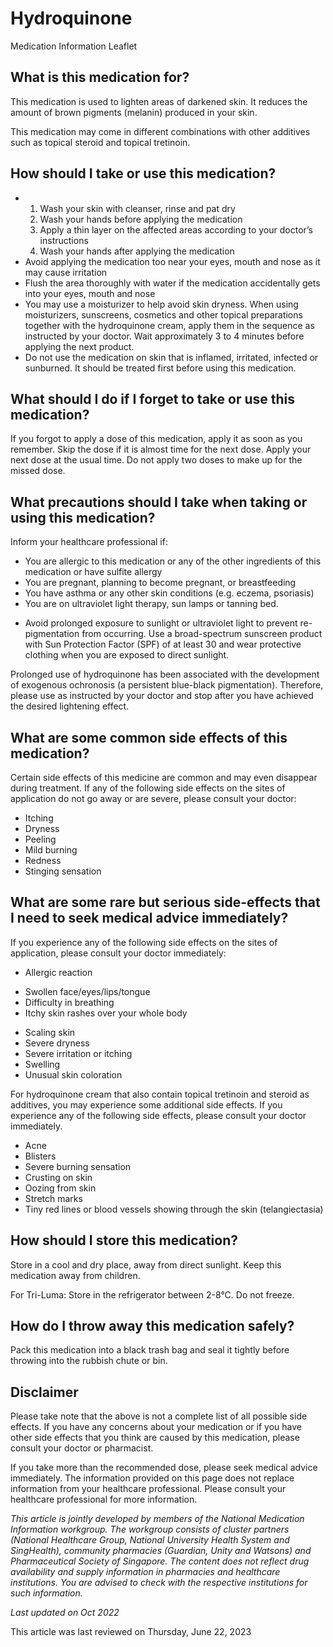 # Hydroquinone

Medication Information Leaflet

What is this medication for?
----------------------------

This medication is used to lighten areas of darkened skin. It reduces the amount of brown pigments (melanin) produced in your skin.

This medication may come in different combinations with other additives such as topical steroid and topical tretinoin.

How should I take or use this medication?
-----------------------------------------

* 1. Wash your skin with cleanser, rinse and pat dry  
  2. Wash your hands before applying the medication   
  3. Apply a thin layer on the affected areas according to your doctor’s instructions  
  4. Wash your hands after applying the medication
* Avoid applying the medication too near your eyes, mouth and nose as it may cause irritation
* Flush the area thoroughly with water if the medication accidentally gets into your eyes, mouth and nose
* You may use a moisturizer to help avoid skin dryness. When using moisturizers, sunscreens, cosmetics and other topical preparations together with the hydroquinone cream, apply them in the sequence as instructed by your doctor. Wait approximately 3 to 4 minutes before applying the next product.
* Do not use the medication on skin that is inflamed, irritated, infected or sunburned. It should be treated first before using this medication.

What should I do if I forget to take or use this medication?
------------------------------------------------------------

If you forgot to apply a dose of this medication, apply it as soon as you remember. Skip the dose if it is almost time for the next dose. Apply your next dose at the usual time. Do not apply two doses to make up for the missed dose.

What precautions should I take when taking or using this medication?
--------------------------------------------------------------------

Inform your healthcare professional if:

* You are allergic to this medication or any of the other ingredients of this medication or have sulfite allergy
* You are pregnant, planning to become pregnant, or breastfeeding
* You have asthma or any other skin conditions (e.g. eczema, psoriasis)
* You are on ultraviolet light therapy, sun lamps or tanning bed.

+ Avoid prolonged exposure to sunlight or ultraviolet light to prevent re-pigmentation from occurring. Use a broad-spectrum sunscreen product with Sun Protection Factor (SPF) of at least 30 and wear protective clothing when you are exposed to direct sunlight.

Prolonged use of hydroquinone has been associated with the development of exogenous ochronosis (a persistent blue-black pigmentation). Therefore, please use as instructed by your doctor and stop after you have achieved the desired lightening effect.

What are some common side effects of this medication?
-----------------------------------------------------

Certain side effects of this medicine are common and may even disappear during treatment. If any of the following side effects on the sites of application do not go away or are severe, please consult your doctor:

* Itching
* Dryness
* Peeling
* Mild burning
* Redness
* Stinging sensation

What are some rare but serious side-effects that I need to seek medical advice immediately?
-------------------------------------------------------------------------------------------

If you experience any of the following side effects on the sites of application, please consult your doctor immediately:

* Allergic reaction

+ Swollen face/eyes/lips/tongue
+ Difficulty in breathing
+ Itchy skin rashes over your whole body

* Scaling skin
* Severe dryness
* Severe irritation or itching
* Swelling
* Unusual skin coloration

For hydroquinone cream that also contain topical tretinoin and steroid as additives, you may experience some additional side effects. If you experience any of the following side effects, please consult your doctor immediately.

* Acne
* Blisters
* Severe burning sensation
* Crusting on skin
* Oozing from skin
* Stretch marks
* Tiny red lines or blood vessels showing through the skin (telangiectasia)

How should I store this medication?
-----------------------------------

Store in a cool and dry place, away from direct sunlight. Keep this medication away from children.

For Tri-Luma: Store in the refrigerator between 2-8°C. Do not freeze.

How do I throw away this medication safely?
-------------------------------------------

Pack this medication into a black trash bag and seal it tightly before throwing into the rubbish chute or bin.

Disclaimer
----------

Please take note that the above is not a complete list of all possible side effects. If you have any concerns about your medication or if you have other side effects that you think are caused by this medication, please consult your doctor or pharmacist.

If you take more than the recommended dose, please seek medical advice immediately. The information provided on this page does not replace information from your healthcare professional. Please consult your healthcare professional for more information.

*This article is jointly developed by members of the National Medication Information workgroup. The workgroup consists of cluster partners (National Healthcare Group, National University Health System and SingHealth), community pharmacies (Guardian, Unity and Watsons) and Pharmaceutical Society of Singapore. The content does not reflect drug availability and supply information in pharmacies and healthcare institutions. You are advised to check with the respective institutions for such information.*

*Last updated on Oct 2022*

This article was last reviewed on
Thursday, June 22, 2023